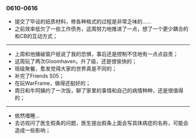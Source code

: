 ### 0610-0616
- 提交了毕设的纸质材料，修各种格式的过程是非常乏味的……
- 之前效率低欠了一些工作债务，这周努力地推进了一点，想了一个更少耦合的和CB的互动方式；
---
- 上周和他捅破窗户纸说了我的恐惧，事后还是控制不住地有一点点自责；
- 这周玩了两次Gloomhaven，升了级，还是很愉快的；
- 班级聚餐，愈发觉得大家的世界真是不同的；
- 补完了Friends S05；
- 在玩WarFrame，做得还挺好的；
- 周日和牛阿姨约了一次饭，聊了家里的事情和自己的病情种种，还是很值得的；
---
- 依然嗜睡…
- 去访视问了医生假条的问题，医生提出假条上面会写具体病症的名称，可能会造成一些影响；
